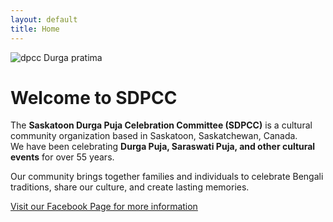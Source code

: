 ```yaml
---
layout: default
title: Home
---
```


<img src="{{ '/assets/images/durga.jpg' | relative_url }}" alt="dpcc Durga pratima" class="img" />

# Welcome to SDPCC

The **Saskatoon Durga Puja Celebration Committee (SDPCC)** is a cultural community organization based in Saskatoon, Saskatchewan, Canada.  
We have been celebrating **Durga Puja, Saraswati Puja, and other cultural events** for over 55 years.

Our community brings together families and individuals to celebrate Bengali traditions, share our culture, and create lasting memories.



<div class="center-link">
  <a href="https://www.facebook.com/saskatoondurgapuja" target="_blank">
    Visit our Facebook Page for more information
  </a>
</div>



